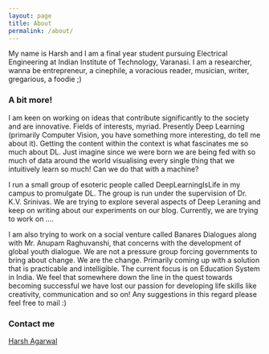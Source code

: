 ```yaml
---
layout: page
title: About
permalink: /about/
---
```


My name is Harsh and I am a final year student pursuing Electrical Engineering at Indian Institute of Technology, Varanasi. I am a researcher, wanna be entrepreneur, a cinephile, a voracious reader, musician, writer, gregarious, a foodie ;) 

### A bit more! 

I am keen on working on ideas that contribute significantly to the society and are innovative. Fields of interests, myriad. Presently Deep Learning (primarily Computer Vision, you have something more interesting, do tell me about it). Getting the content within the context is what fascinates me so much about DL. Just imagine since we were born we are being fed with so much of data around the world visualising every single thing that we intuitively learn so much! Can we do that with a machine?

I run a small group of esoteric people called DeepLearningIsLife in my campus to promulgate DL. The group is run under the supervision of Dr. K.V. Srinivas. We are trying to explore several aspects of Deep Leraning and keep on writing about our experiments on our blog. Currently, we are trying to work on ….

I am also trying to work on a social venture called Banares Dialogues along with Mr. Anupam Raghuvanshi, that concerns with the development of global youth dialogue. We are not a pressure group forcing governments to bring about change. We are the change. Primarily coming up with a solution that is practicable and intelligible. The current focus is on Education System in India. We feel that somewhere down the line in the quest towards becoming successful we have lost our passion for developing life skills like creativity, communication and so on! Any suggestions in this regard please feel free to mail :)

### Contact me

[Harsh Agarwal](mailto:harsh.agarwal.eee14@itbhu.ac.in)
